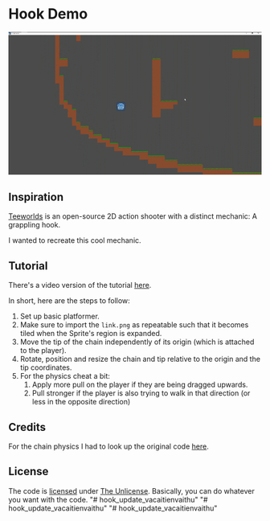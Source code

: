 # Hook Demo

![The final product](Result.gif)

## Inspiration

[Teeworlds](https://teeworlds.com/) is an open-source 2D action shooter with a distinct mechanic: A grappling hook.

I wanted to recreate this cool mechanic.

## Tutorial

There's a video version of the tutorial [here](https://youtu.be/Wzrw6_KDMl4).

In short, here are the steps to follow:

1. Set up basic platformer.
2. Make sure to import the `link.png` as repeatable such that it becomes tiled when the Sprite's region is expanded.
3. Move the tip of the chain independently of its origin (which is attached to the player).
4. Rotate, position and resize the chain and tip relative to the origin and the tip coordinates.
5. For the physics cheat a bit:
    1. Apply more pull on the player if they are being dragged upwards.
    2. Pull stronger if the player is also trying to walk in that direction (or less in the opposite direction)

## Credits

For the chain physics I had to look up the original code [here](https://github.com/teeworlds/teeworlds/tree/cd96bda72a9228849ac14199e3daaff906341223/src/game/gamecore.cpp#L262).

## License

The code is [licensed](LICENSE) under [The Unlicense](https://unlicense.org/).
Basically, you can do whatever you want with the code.
"# hook_update_vacaitienvaithu" 
"# hook_update_vacaitienvaithu" 
"# hook_update_vacaitienvaithu" 
